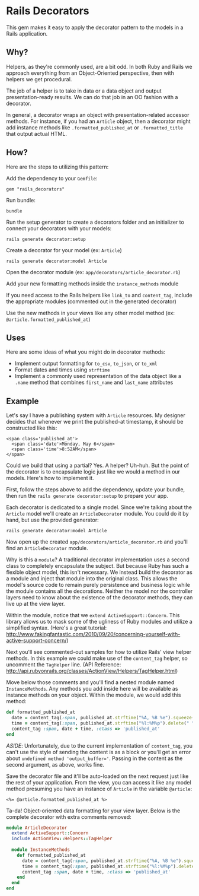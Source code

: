 Rails Decorators
================

This gem makes it easy to apply the decorator pattern to the models in a Rails application.

## Why?

Helpers, as they're commonly used, are a bit odd. In both Ruby and Rails we approach everything from an Object-Oriented perspective, then with helpers we get procedural.

The job of a helper is to take in data or a data object and output presentation-ready results. We can do that job in an OO fashion with a decorator.

In general, a decorator wraps an object with presentation-related accessor methods. For instance, if you had an `Article` object, then a decorator might add instance methods like `.formatted_published_at` or `.formatted_title` that output actual HTML.

## How?

Here are the steps to utilizing this pattern:

Add the dependency to your `Gemfile`:

```
gem "rails_decorators"
```

Run bundle:

```
bundle
```

Run the setup generator to create a decorators folder and an initializer to connect your decorators with your models:

```
rails generate decorator:setup
```

Create a decorator for your model (ex: `Article`)

```
rails generate decorator:model Article
```

Open the decorator module (ex: `app/decorators/article_decorator.rb`)

Add your new formatting methods inside the `instance_methods` module

If you need access to the Rails helpers like `link_to` and `content_tag`, include the appropriate modules (commented out in the generated decorator)

Use the new methods in your views like any other model method (ex: `@article.formatted_published_at`)

## Uses

Here are some ideas of what you might do in decorator methods:

* Implement output formatting for `to_csv`, `to_json`, or `to_xml`
* Format dates and times using `strftime`
* Implement a commonly used representation of the data object like a `.name` method that combines `first_name` and `last_name` attributes

## Example

Let's say I have a publishing system with `Article` resources. My designer decides that whenever we print the published-at timestamp, it should be constructed like this:

```
<span class='published_at'>
  <span class='date'>Monday, May 6</span>
  <span class='time'>8:52AM</span>
</span>
```

Could we build that using a partial? Yes. A helper? Uh-huh. But the point of the decorator is to encapsulate logic just like we would a method in our models. Here's how to implement it.

First, follow the steps above to add the dependency, update your bundle, then run the `rails generate decorator:setup` to prepare your app.

Each decorator is dedicated to a single model. Since we're talking about the `Article` model we'll create an `ArticleDecorator` module. You could do it by hand, but use the provided generator:

```
rails generate decorator:model Article
```

Now open up the created `app/decorators/article_decorator.rb` and you'll find an `ArticleDecorator` module. 

Why is this a `module`? A traditional decorator implementation uses a second class to completely encapsulate the subject. But because Ruby has such a flexible object model, this isn't necessary. We instead build the decorator as a module and inject that module into the original class. This allows the model's source code to remain purely persistence and business logic while the module contains all the decorations. Neither the model nor the controller layers need to know about the existence of the decorator methods, they can live up at the view layer.

Within the module, notice that we `extend ActiveSupport::Concern`. This library allows us to mask some of the ugliness of Ruby modules and utilize a simplified syntax. (Here's a great tutorial: http://www.fakingfantastic.com/2010/09/20/concerning-yourself-with-active-support-concern/)

Next you'll see commented-out samples for how to utilize Rails' view helper methods. In this example we could make use of the `content_tag` helper, so uncomment the `TagHelper` line. (API Reference: http://api.rubyonrails.org/classes/ActionView/Helpers/TagHelper.html)

Move below those comments and you'll find a nested module named `InstanceMethods`. Any methods you add inside here will be available as instance methods on your object. Within the module, we would add this method:

```ruby
def formatted_published_at
  date = content_tag(:span, published_at.strftime("%A, %B %e").squeeze(" "), :class => 'date')
  time = content_tag(:span, published_at.strftime("%l:%M%p").delete(" "), :class => 'time')
  content_tag :span, date + time, :class => 'published_at'
end
```

*ASIDE*: Unfortunately, due to the current implementation of `content_tag`, you can't use the style of sending the content is as a block or you'll get an error about `undefined method 'output_buffer='`. Passing in the content as the second argument, as above, works fine.

Save the decorator file and it'll be auto-loaded on the next request just like the rest of your application. From the view, you can access it like any model method presuming you have an instance of `Article` in the variable `@article`:

```
<%= @article.formatted_published_at %>
```

Ta-da! Object-oriented data formatting for your view layer. Below is the complete decorator with extra comments removed:

```ruby
module ArticleDecorator
  extend ActiveSupport::Concern
  include ActionView::Helpers::TagHelper
  
  module InstanceMethods
    def formatted_published_at
      date = content_tag(:span, published_at.strftime("%A, %B %e").squeeze(" "), :class => 'date')
      time = content_tag(:span, published_at.strftime("%l:%M%p").delete(" "), :class => 'time')
      content_tag :span, date + time, :class => 'published_at'
    end
  end
end
```